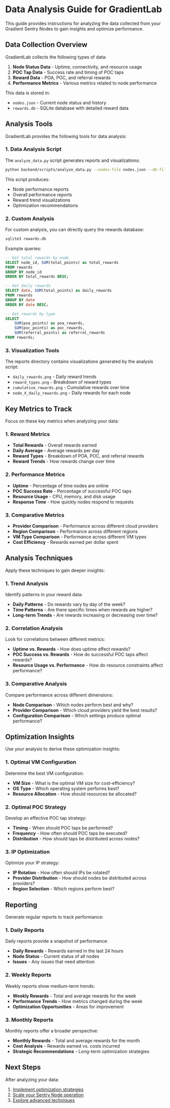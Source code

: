 # Data Analysis Guide for GradientLab

This guide provides instructions for analyzing the data collected from your Gradient Sentry Nodes to gain insights and optimize performance.

## Data Collection Overview

GradientLab collects the following types of data:

1. **Node Status Data** - Uptime, connectivity, and resource usage
2. **POC Tap Data** - Success rate and timing of POC taps
3. **Reward Data** - POA, POC, and referral rewards
4. **Performance Metrics** - Various metrics related to node performance

This data is stored in:
- `nodes.json` - Current node status and history
- `rewards.db` - SQLite database with detailed reward data

## Analysis Tools

GradientLab provides the following tools for data analysis:

### 1. Data Analysis Script

The `analyze_data.py` script generates reports and visualizations:

```bash
python backend/scripts/analyze_data.py --nodes-file nodes.json --db-file rewards.db --output-dir reports
```

This script produces:
- Node performance reports
- Overall performance reports
- Reward trend visualizations
- Optimization recommendations

### 2. Custom Analysis

For custom analysis, you can directly query the rewards database:

```bash
sqlite3 rewards.db
```

Example queries:

```sql
-- Get total rewards by node
SELECT node_id, SUM(total_points) as total_rewards
FROM rewards
GROUP BY node_id
ORDER BY total_rewards DESC;

-- Get daily rewards
SELECT date, SUM(total_points) as daily_rewards
FROM rewards
GROUP BY date
ORDER BY date DESC;

-- Get rewards by type
SELECT 
    SUM(poa_points) as poa_rewards,
    SUM(poc_points) as poc_rewards,
    SUM(referral_points) as referral_rewards
FROM rewards;
```

### 3. Visualization Tools

The reports directory contains visualizations generated by the analysis script:

- `daily_rewards.png` - Daily reward trends
- `reward_types.png` - Breakdown of reward types
- `cumulative_rewards.png` - Cumulative rewards over time
- `node_X_daily_rewards.png` - Daily rewards for each node

## Key Metrics to Track

Focus on these key metrics when analyzing your data:

### 1. Reward Metrics

- **Total Rewards** - Overall rewards earned
- **Daily Average** - Average rewards per day
- **Reward Types** - Breakdown of POA, POC, and referral rewards
- **Reward Trends** - How rewards change over time

### 2. Performance Metrics

- **Uptime** - Percentage of time nodes are online
- **POC Success Rate** - Percentage of successful POC taps
- **Resource Usage** - CPU, memory, and disk usage
- **Response Time** - How quickly nodes respond to requests

### 3. Comparative Metrics

- **Provider Comparison** - Performance across different cloud providers
- **Region Comparison** - Performance across different regions
- **VM Type Comparison** - Performance across different VM types
- **Cost Efficiency** - Rewards earned per dollar spent

## Analysis Techniques

Apply these techniques to gain deeper insights:

### 1. Trend Analysis

Identify patterns in your reward data:

- **Daily Patterns** - Do rewards vary by day of the week?
- **Time Patterns** - Are there specific times when rewards are higher?
- **Long-term Trends** - Are rewards increasing or decreasing over time?

### 2. Correlation Analysis

Look for correlations between different metrics:

- **Uptime vs. Rewards** - How does uptime affect rewards?
- **POC Success vs. Rewards** - How do successful POC taps affect rewards?
- **Resource Usage vs. Performance** - How do resource constraints affect performance?

### 3. Comparative Analysis

Compare performance across different dimensions:

- **Node Comparison** - Which nodes perform best and why?
- **Provider Comparison** - Which cloud providers yield the best results?
- **Configuration Comparison** - Which settings produce optimal performance?

## Optimization Insights

Use your analysis to derive these optimization insights:

### 1. Optimal VM Configuration

Determine the best VM configuration:

- **VM Size** - What is the optimal VM size for cost-efficiency?
- **OS Type** - Which operating system performs best?
- **Resource Allocation** - How should resources be allocated?

### 2. Optimal POC Strategy

Develop an effective POC tap strategy:

- **Timing** - When should POC taps be performed?
- **Frequency** - How often should POC taps be executed?
- **Distribution** - How should taps be distributed across nodes?

### 3. IP Optimization

Optimize your IP strategy:

- **IP Rotation** - How often should IPs be rotated?
- **Provider Distribution** - How should nodes be distributed across providers?
- **Region Selection** - Which regions perform best?

## Reporting

Generate regular reports to track performance:

### 1. Daily Reports

Daily reports provide a snapshot of performance:

- **Daily Rewards** - Rewards earned in the last 24 hours
- **Node Status** - Current status of all nodes
- **Issues** - Any issues that need attention

### 2. Weekly Reports

Weekly reports show medium-term trends:

- **Weekly Rewards** - Total and average rewards for the week
- **Performance Trends** - How metrics changed during the week
- **Optimization Opportunities** - Areas for improvement

### 3. Monthly Reports

Monthly reports offer a broader perspective:

- **Monthly Rewards** - Total and average rewards for the month
- **Cost Analysis** - Rewards earned vs. costs incurred
- **Strategic Recommendations** - Long-term optimization strategies

## Next Steps

After analyzing your data:

1. [Implement optimization strategies](../optimization/README.md)
2. [Scale your Sentry Node operation](../scaling/README.md)
3. [Explore advanced techniques](../advanced_techniques/README.md)
